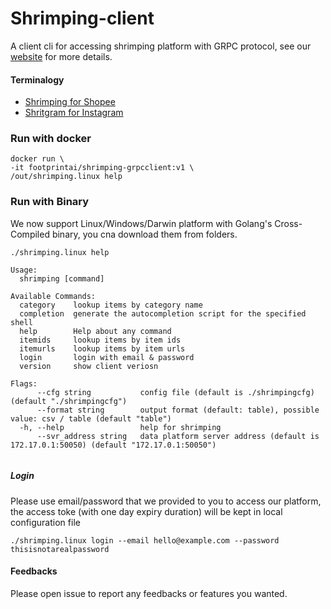# Shrimping-client
A client cli for accessing shrimping platform with GRPC protocol, see our [website](https://get-shrimping.footprint-ai.com) for more details.

#### Terminalogy
- [Shrimping for Shopee](https://github.com/FootprintAI/shrimping-client/shrimping)
- [Shritgram for Instagram](https://github.com/FootprintAI/shrimping-client/shritgram)


### Run with docker

```
docker run \
-it footprintai/shrimping-grpcclient:v1 \
/out/shrimping.linux help

```

### Run with Binary

We now support Linux/Windows/Darwin platform with Golang's Cross-Compiled binary, you cna download them from folders.

```
./shrimping.linux help

Usage:
  shrimping [command]

Available Commands:
  category    lookup items by category name
  completion  generate the autocompletion script for the specified shell
  help        Help about any command
  itemids     lookup items by item ids
  itemurls    lookup items by item urls
  login       login with email & password
  version     show client veriosn

Flags:
      --cfg string           config file (default is ./shrimpingcfg) (default "./shrimpingcfg")
      --format string        output format (default: table), possible value: csv / table (default "table")
  -h, --help                 help for shrimping
      --svr_address string   data platform server address (default is 172.17.0.1:50050) (default "172.17.0.1:50050")


```

##### Login
Please use email/password that we provided to you to access our platform, the access toke (with one day expiry duration) will be kept in local configuration file

```
./shrimping.linux login --email hello@example.com --password thisisnotarealpassword

```

#### Feedbacks

Please open issue to report any feedbacks or features you wanted.

